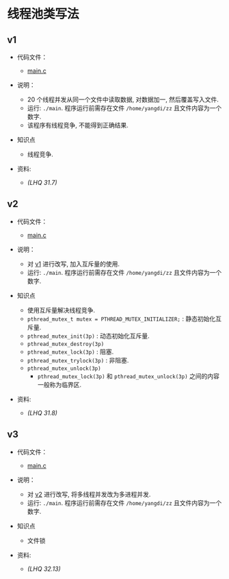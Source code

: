 # 线程池类写法

## v1

- 代码文件：
  - [main.c](./v1/main.c)

- 说明：
  - 20 个线程并发从同一个文件中读取数据, 对数据加一, 然后覆盖写入文件.
  - 运行: `./main`. 程序运行前需存在文件 `/home/yangdi/zz` 且文件内容为一个数字.
  - 该程序有线程竞争, 不能得到正确结果.

- 知识点
  - 线程竞争.

- 资料:
  - _(LHQ 31.7)_

## v2

- 代码文件：
  - [main.c](./v2/main.c)

- 说明：
  - 对 [v1](#v1) 进行改写, 加入互斥量的使用.
  - 运行: `./main`. 程序运行前需存在文件 `/home/yangdi/zz` 且文件内容为一个数字.

- 知识点
  - 使用互斥量解决线程竞争.
  - `pthread_mutex_t mutex = PTHREAD_MUTEX_INITIALIZER;` : 静态初始化互斥量.
  - `pthread_mutex_init(3p)` : 动态初始化互斥量.
  - `pthread_mutex_destroy(3p)`
  - `pthread_mutex_lock(3p)` : 阻塞.
  - `pthread_mutex_trylock(3p)` : 非阻塞.
  - `pthread_mutex_unlock(3p)`
    - `pthread_mutex_lock(3p)` 和 `pthread_mutex_unlock(3p)` 之间的内容一般称为临界区.

- 资料:
  - _(LHQ 31.8)_

## v3

- 代码文件：
  - [main.c](./v3/main.c)

- 说明：
  - 对 [v2](#v2) 进行改写, 将多线程并发改为多进程并发.
  - 运行: `./main`. 程序运行前需存在文件 `/home/yangdi/zz` 且文件内容为一个数字.

- 知识点
  - 文件锁

- 资料:
  - _(LHQ 32.13)_
